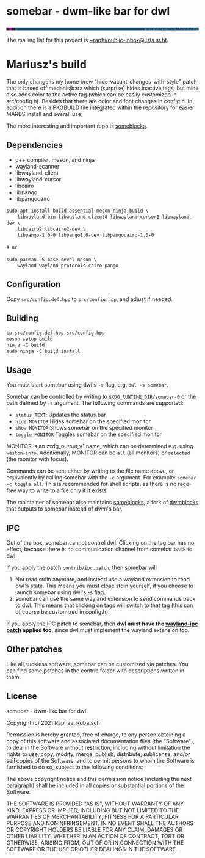 # somebar - dwm-like bar for dwl

![Screenshot](screenshot.png)

The mailing list for this project is
[~raphi/public-inbox@lists.sr.ht](mailto:~raphi/public-inbox@lists.sr.ht).

# Mariusz's build
The only change is my home brew "hide-vacant-changes-with-style" patch that is based off medanisjbara 
which (surprise) hides inactive tags, but mine also adds color to the active tag (which can be easily 
customized in src/config.h). Besides that there are color and font changes in config.h. In addition
there is a PKGBUILD file integrated within the repository for easier MARBS install and overall use.

The more interesting and important repo is [someblocks](https://github.com/Kuchteq/someblocks). 

## Dependencies

* c++ compiler, meson, and ninja
* wayland-scanner
* libwayland-client
* libwayland-cursor
* libcairo
* libpango
* libpangocairo

```
sudo apt install build-essential meson ninja-build \
    libwayland-bin libwayland-client0 libwayland-cursor0 libwayland-dev \
    libcairo2 libcairo2-dev \
    libpango-1.0-0 libpango1.0-dev libpangocairo-1.0-0

# or

sudo pacman -S base-devel meson \
    wayland wayland-protocols cairo pango
```

## Configuration

Copy `src/config.def.hpp` to `src/config.hpp`, and adjust if needed.

## Building

```
cp src/config.def.hpp src/config.hpp
meson setup build
ninja -C build
sudo ninja -C build install
```

## Usage

You must start somebar using dwl's `-s` flag, e.g. `dwl -s somebar`.

Somebar can be controlled by writing to `$XDG_RUNTIME_DIR/somebar-0`
or the path defined by `-s` argument.
The following commands are supported:

* `status TEXT`: Updates the status bar
* `hide MONITOR` Hides somebar on the specified monitor
* `show MONITOR` Shows somebar on the specified monitor
* `toggle MONITOR` Toggles somebar on the specified monitor

MONITOR is an zxdg_output_v1 name, which can be determined e.g. using `weston-info`.
Additionally, MONITOR can be `all` (all monitors) or `selected` (the monitor with focus).

Commands can be sent either by writing to the file name above, or equivalently by calling
somebar with the `-c` argument. For example: `somebar -c toggle all`. This is recommended
for shell scripts, as there is no race-free way to write to a file only if it exists.

The maintainer of somebar also maintains
[someblocks](https://git.sr.ht/~raphi/someblocks/),
a fork of [dwmblocks](https://github.com/torrinfail/dwmblocks) that outputs
to somebar instead of dwm's bar.

## IPC

Out of the box, somebar cannot control dwl. Clicking on the tag bar has no
effect, because there is no communication channel from somebar back to dwl.

If you apply the patch `contrib/ipc.patch`, then somebar will

1. Not read stdin anymore, and instead use a wayland extension to read dwl's
   state. This means you must close stdin yourself, if you choose to launch
   somebar using dwl's -s flag.
2. somebar can use the same wayland extension to send commands back to dwl.
   This means that clicking on tags will switch to that tag (this can of course
   be customized in config.h).

If you apply the IPC patch to somebar, then
**dwl must have the [wayland-ipc patch](https://git.sr.ht/~raphi/dwl/blob/master/patches/wayland-ipc.patch) applied too**,
since dwl must implement the wayland extension too.

## Other patches

Like all suckless software, somebar can be customized via patches. You can find some patches in the contrib folder with descriptions written in them.

## License

somebar - dwm-like bar for dwl

Copyright (c) 2021 Raphael Robatsch

Permission is hereby granted, free of charge, to any person obtaining a copy of
this software and associated documentation files (the "Software"), to deal in
the Software without restriction, including without limitation the rights to
use, copy, modify, merge, publish, distribute, sublicense, and/or sell copies
of the Software, and to permit persons to whom the Software is furnished to do
so, subject to the following conditions:

The above copyright notice and this permission notice (including the next
paragraph) shall be included in all copies or substantial portions of the
Software.

THE SOFTWARE IS PROVIDED "AS IS", WITHOUT WARRANTY OF ANY KIND, EXPRESS OR
IMPLIED, INCLUDING BUT NOT LIMITED TO THE WARRANTIES OF MERCHANTABILITY,
FITNESS FOR A PARTICULAR PURPOSE AND NONINFRINGEMENT. IN NO EVENT SHALL THE
AUTHORS OR COPYRIGHT HOLDERS BE LIABLE FOR ANY CLAIM, DAMAGES OR OTHER
LIABILITY, WHETHER IN AN ACTION OF CONTRACT, TORT OR OTHERWISE, ARISING FROM,
OUT OF OR IN CONNECTION WITH THE SOFTWARE OR THE USE OR OTHER DEALINGS IN THE
SOFTWARE.
